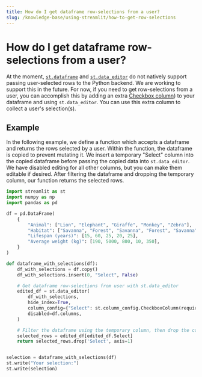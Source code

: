 ```yaml
---
title: How do I get dataframe row-selections from a user?
slug: /knowledge-base/using-streamlit/how-to-get-row-selections
---
```


# How do I get dataframe row-selections from a user?

At the moment, [`st.dataframe`](/api-reference/data/st.dataframe) and [`st.data_editor`](/library/api-reference/data/st.data_editor) do not natively support passing user-selected rows to the Python backend. We are working to support this in the future. For now, if you need to get row-selections from a user, you can accomplish this by adding an extra [Checkbox column](/library/api-reference/data/st.column_config/st.column_config.checkboxcolumn)) to your dataframe and using `st.data_editor`. You can use this extra column to collect a user's selection(s).

## Example

In the following example, we define a function which accepts a dataframe and returns the rows selected by a user. Within the function, the dataframe is copied to prevent mutating it. We insert a temporary "Select" column into the copied dataframe before passing the copied data into `st.data_editor`. We have disabled editing for all other columns, but you can make them editable if desired. After filtering the dataframe and dropping the temporary column, our function returns the selected rows.

```python
import streamlit as st
import numpy as np
import pandas as pd

df = pd.DataFrame(
    {
        "Animal": ["Lion", "Elephant", "Giraffe", "Monkey", "Zebra"],
        "Habitat": ["Savanna", "Forest", "Savanna", "Forest", "Savanna"],
        "Lifespan (years)": [15, 60, 25, 20, 25],
        "Average weight (kg)": [190, 5000, 800, 10, 350],
    }
)

def dataframe_with_selections(df):
    df_with_selections = df.copy()
    df_with_selections.insert(0, "Select", False)

    # Get dataframe row-selections from user with st.data_editor
    edited_df = st.data_editor(
        df_with_selections,
        hide_index=True,
        column_config={"Select": st.column_config.CheckboxColumn(required=True)},
        disabled=df.columns,
    )

    # Filter the dataframe using the temporary column, then drop the column
    selected_rows = edited_df[edited_df.Select]
    return selected_rows.drop('Select', axis=1)


selection = dataframe_with_selections(df)
st.write("Your selection:")
st.write(selection)
```
